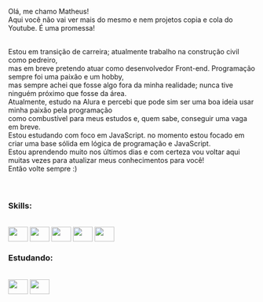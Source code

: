 Olá, me chamo Matheus! <br>
Aqui você não vai ver mais do mesmo e nem projetos copia e cola do Youtube. É uma promessa!<br><br>

Estou em transição de carreira; atualmente trabalho na construção civil como pedreiro,<br>
mas em breve pretendo atuar como desenvolvedor Front-end. Programação sempre foi uma paixão e um hobby,<br>
mas sempre achei que fosse algo fora da minha realidade; nunca tive ninguém próximo que fosse da área.<br>
Atualmente, estudo na Alura e percebi que pode sim ser uma boa ideia usar minha paixão pela programação<br>
como combustível para meus estudos e, quem sabe, conseguir uma vaga em breve.<br>
Estou estudando com foco em JavaScript. no momento estou focado em criar uma base sólida em lógica de programação e JavaScript.<br>
Estou aprendendo muito nos últimos dias e com certeza vou voltar aqui muitas vezes para atualizar meus conhecimentos para você!<br> Então volte sempre :)
<br>
<br>
<br>
<h3>Skills:</h3> 
<div style="display: inline_block"><br>
  <img align="center" height="30" width="40" src="https://cdn.jsdelivr.net/gh/devicons/devicon@latest/icons/javascript/javascript-original.svg">
  <img align="center" height="30" width="40" src="https://cdn.jsdelivr.net/gh/devicons/devicon@latest/icons/html5/html5-original.svg">
  <img align="center" height="30" width="40" src="https://cdn.jsdelivr.net/gh/devicons/devicon@latest/icons/css3/css3-original.svg">
  <img align="center" height="30" width="40" src="https://cdn.jsdelivr.net/gh/devicons/devicon@latest/icons/bootstrap/bootstrap-original.svg">
  <img align="center" height="30" width="40" src="https://cdn.jsdelivr.net/gh/devicons/devicon@latest/icons/sass/sass-original.svg">
</div>

<h3>Estudando:</h3>
  <div style="display: inline_block"><br>
    <img align="center" height="30" width="40" src="https://cdn.jsdelivr.net/gh/devicons/devicon@latest/icons/react/react-original.svg">
    <img align="center" height="30" width="40" src="https://cdn.jsdelivr.net/gh/devicons/devicon@latest/icons/nextjs/nextjs-original.svg">
  </div>

